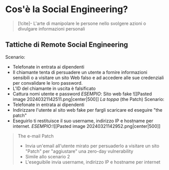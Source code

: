 # Cos'è la Social Engineering?
>[!cite]- L'arte di manipolare le persone nello svolgere azioni o divulgare informazioni personali

## Tattiche di Remote Social Engineering
Scenario:
- Telefonate in entrata ai dipendenti
- Il chiamante tenta di persuadere un utente a fornire informazioni sensibili o a visitare un sito Web falso e ad accedere alle sue credenziali per convalidare le loro password.
- L'ID del chiamante in uscita è falsificato
- Cattura nomi utente e password
*ESEMPIO*: Sito web fake
![[Pasted image 20240321142511.png|center|500]]
*La toppa* (the Patch)
Scenario:
- Telefonate in entrata ai dipendenti
- Indirizzare l'utente al sito web fake per fargli scaricare ed eseguire "the patch"
- Eseguirlo ti restituisce il suo username, indirizzo IP e hostname per internet.
*ESEMPIO*:![[Pasted image 20240321142952.png|center|500]]
>The e-mail Patch
>- Invia un'email all'utente mirato per persuaderlo a visitare un sito "Patch" per "aggiustare" una zero-day vulnerability
>- Simile allo scenario 2
>- L'eseguibile invia username, indirizzo IP e hostname per internet



